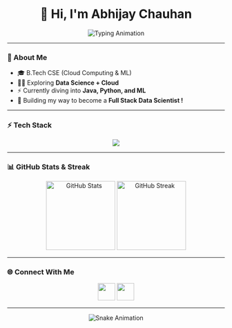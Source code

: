 <h1 align="center">👋 Hi, I'm Abhijay Chauhan</h1>

<p align="center">
  <img src="https://readme-typing-svg.herokuapp.com?font=Fira+Code&size=28&pause=1000&color=00F7FF&center=true&vCenter=true&width=600&lines=Aspiring+Full+Stack+Data+Scientist;Python+%7C+Java+%7C+C;Cloud+%26+Machine+Learning+Explorer;Always+Learning+%F0%9F%92%AA" alt="Typing Animation" />
</p>


---

### 🚀 About Me
- 🎓 B.Tech CSE (Cloud Computing & ML)  
- 🧑‍💻 Exploring **Data Science + Cloud**  
- ⚡ Currently diving into **Java, Python, and ML**  
- 🌱 Building my way to become a **Full Stack Data Scientist !**  

---

### ⚡ Tech Stack
<p align="center">
  <img src="https://skillicons.dev/icons?i=python,java,c,mysql,github,html,css,aws&perline=6" />
</p>

---

### 📊 GitHub Stats & Streak
<p align="center">
  <img src="https://github-readme-stats.vercel.app/api?username=abhijaychauhan&show_icons=true&theme=radical" alt="GitHub Stats" height="160"/>
  <img src="https://github-readme-streak-stats.herokuapp.com/?user=abhijaychauhan&theme=radical" alt="GitHub Streak" height="160"/>
</p>

---

### 🌐 Connect With Me
<p align="center">
  <a href="https://linkedin.com/in/YOUR-LINKEDIN"><img src="https://skillicons.dev/icons?i=linkedin" width="40"/></a>
  <a href="mailto:YOUR-EMAIL"><img src="https://skillicons.dev/icons?i=gmail" width="40"/></a>
</p>

---

<p align="center">
  <img src="https://raw.githubusercontent.com/abhijaychauhan/abhijaychauhan/output/github-contribution-grid-snake.svg" alt="Snake Animation" />
</p>
